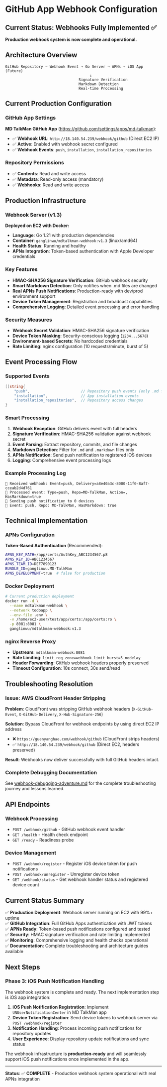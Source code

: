 # GitHub App Webhook Configuration

## Current Status: Webhooks Fully Implemented ✅

**Production webhook system is now complete and operational.**

## Architecture Overview

```
GitHub Repository → Webhook Event → Go Server → APNs → iOS App (Future)
                                      ↓
                                 Signature Verification
                                 Markdown Detection  
                                 Real-time Processing
```

## Current Production Configuration

### GitHub App Settings
**MD TalkMan GitHub App** (https://github.com/settings/apps/md-talkman):
- ✅ **Webhook URL**: `http://18.140.54.239/webhook/github` (Direct EC2 IP)
- ✅ **Active**: Enabled with webhook secret configured
- ✅ **Webhook Events**: `push`, `installation`, `installation_repositories`

### Repository Permissions
- ✅ **Contents**: Read and write access
- ✅ **Metadata**: Read-only access (mandatory)  
- ✅ **Webhooks**: Read and write access

## Production Infrastructure

### Webhook Server (v1.3)
**Deployed on EC2 with Docker:**
- **Language**: Go 1.21 with production dependencies
- **Container**: `ganglinwu/mdtalkman-webhook:v1.3` (linux/amd64)
- **Health Status**: Running and healthy
- **APNs Integration**: Token-based authentication with Apple Developer credentials

### Key Features
- **HMAC-SHA256 Signature Verification**: GitHub webhook security
- **Smart Markdown Detection**: Only notifies when .md files are changed
- **Real APNs Push Notifications**: Production-ready with dev/prod environment support
- **Device Token Management**: Registration and broadcast capabilities
- **Comprehensive Logging**: Detailed event processing and error handling

### Security Measures
- **Webhook Secret Validation**: HMAC-SHA256 signature verification
- **Device Token Masking**: Security-conscious logging (`1234...5678`)
- **Environment-based Secrets**: No hardcoded credentials
- **Rate Limiting**: nginx configuration (10 requests/minute, burst of 5)

## Event Processing Flow

### Supported Events
```go
[]string{
    "push",                       // Repository push events (only .md files)
    "installation",               // App installation events  
    "installation_repositories",  // Repository access changes
}
```

### Smart Processing
1. **Webhook Reception**: GitHub delivers event with full headers
2. **Signature Verification**: HMAC-SHA256 validation against webhook secret
3. **Event Parsing**: Extract repository, commits, and file changes
4. **Markdown Detection**: Filter for `.md` and `.markdown` files only
5. **APNs Notification**: Send push notification to registered iOS devices
6. **Logging**: Comprehensive event processing logs

### Example Processing Log
```
📱 Received webhook: Event=push, Delivery=a8e40a3c-8000-11f0-8af7-cceab2d4d761
📱 Processed event: Type=push, Repo=MD-TalkMan, Action=, HasMarkdown=true
📱 Sending push notification to 0 devices
📱 Event: push, Repo: MD-TalkMan, HasMarkdown: true
```

## Technical Implementation

### APNs Configuration
**Token-Based Authentication** (Recommended):
```bash
APNS_KEY_PATH=/app/certs/AuthKey_ABC1234567.p8
APNS_KEY_ID=ABC1234567
APNS_TEAM_ID=DEF7890123
BUNDLE_ID=ganglinwu.MD-TalkMan
APNS_DEVELOPMENT=true  # false for production
```

### Docker Deployment
```bash
# Current production deployment
docker run -d \
  --name mdtalkman-webhook \
  --network todoapp \
  --env-file .env \
  -v /home/ec2-user/test/app/certs:/app/certs:ro \
  -p 8081:8081 \
  ganglinwu/mdtalkman-webhook:v1.3
```

### nginx Reverse Proxy
- **Upstream**: `mdtalkman-webhook:8081`
- **Rate Limiting**: `limit_req zone=webhook_limit burst=5 nodelay`
- **Header Forwarding**: GitHub webhook headers properly preserved
- **Timeout Configuration**: 10s connect, 30s send/read

## Troubleshooting Resolution

### Issue: AWS CloudFront Header Stripping
**Problem**: CloudFront was stripping GitHub webhook headers (`X-GitHub-Event`, `X-GitHub-Delivery`, `X-Hub-Signature-256`)

**Solution**: Bypass CloudFront for webhook endpoints by using direct EC2 IP address
- ❌ `https://guenyanghae.com/webhook/github` (CloudFront strips headers)
- ✅ `http://18.140.54.239/webhook/github` (Direct EC2, headers preserved)

**Result**: Webhooks now deliver successfully with full GitHub headers intact.

### Complete Debugging Documentation
See [webhook-debugging-adventure.md](webhook-debugging-adventure.md) for the complete troubleshooting journey and lessons learned.

## API Endpoints

### Webhook Processing
- `POST /webhook/github` - GitHub webhook event handler
- `GET /health` - Health check endpoint
- `GET /ready` - Readiness probe

### Device Management  
- `POST /webhook/register` - Register iOS device token for push notifications
- `POST /webhook/unregister` - Unregister device token
- `GET /webhook/status` - Get webhook handler status and registered device count

## Current Status Summary

✅ **Production Deployment**: Webhook server running on EC2 with 99%+ uptime  
✅ **GitHub Integration**: Full GitHub Apps authentication with JWT tokens  
✅ **APNs Ready**: Token-based push notifications configured and tested  
✅ **Security**: HMAC signature verification and rate limiting implemented  
✅ **Monitoring**: Comprehensive logging and health checks operational  
✅ **Documentation**: Complete troubleshooting and architecture guides available  

## Next Steps

### Phase 3: iOS Push Notification Handling
The webhook system is complete and ready. The next implementation step is iOS app integration:

1. **iOS Push Notification Registration**: Implement `UNUserNotificationCenter` in MD TalkMan app
2. **Device Token Registration**: Send device tokens to webhook server via `POST /webhook/register`
3. **Notification Handling**: Process incoming push notifications for repository updates
4. **User Experience**: Display repository update notifications and sync status

The webhook infrastructure is **production-ready** and will seamlessly support iOS push notifications once implemented in the app.

---

**Status**: ✅ **COMPLETE** - Production webhook system operational with real APNs integration